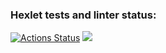 ### Hexlet tests and linter status:

[![Actions Status](https://github.com/Ultras-sur/backend-project-lvl2/workflows/hexlet-check/badge.svg)](https://github.com/Ultras-sur/backend-project-lvl2/actions)
<a href="https://codeclimate.com/github/codeclimate/codeclimate/maintainability"><img src="https://api.codeclimate.com/v1/badges/a99a88d28ad37a79dbf6/maintainability" /></a>
